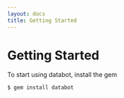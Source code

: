 ```yaml
---
layout: docs
title: Getting Started
---
```


# Getting Started

To start using databot, install the gem

    $ gem install databot
